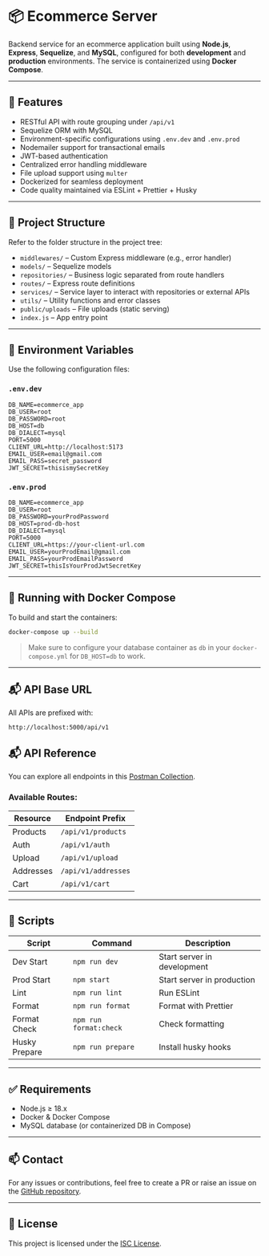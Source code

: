 # 📦 Ecommerce Server

Backend service for an ecommerce application built using **Node.js**, **Express**, **Sequelize**, and **MySQL**, configured for both **development** and **production** environments. The service is containerized using **Docker Compose**.

---

## 🚀 Features

- RESTful API with route grouping under `/api/v1`
- Sequelize ORM with MySQL
- Environment-specific configurations using `.env.dev` and `.env.prod`
- Nodemailer support for transactional emails
- JWT-based authentication
- Centralized error handling middleware
- File upload support using `multer`
- Dockerized for seamless deployment
- Code quality maintained via ESLint + Prettier + Husky

---

## 📁 Project Structure

Refer to the folder structure in the project tree:

- `middlewares/` – Custom Express middleware (e.g., error handler)
- `models/` – Sequelize models
- `repositories/` – Business logic separated from route handlers
- `routes/` – Express route definitions
- `services/` – Service layer to interact with repositories or external APIs
- `utils/` – Utility functions and error classes
- `public/uploads` – File uploads (static serving)
- `index.js` – App entry point

---

## 🧪 Environment Variables

Use the following configuration files:

### `.env.dev`

```env
DB_NAME=ecommerce_app
DB_USER=root
DB_PASSWORD=root
DB_HOST=db
DB_DIALECT=mysql
PORT=5000
CLIENT_URL=http://localhost:5173
EMAIL_USER=email@gmail.com
EMAIL_PASS=secret_password
JWT_SECRET=thisismySecretKey
```

### `.env.prod`

```env
DB_NAME=ecommerce_app
DB_USER=root
DB_PASSWORD=yourProdPassword
DB_HOST=prod-db-host
DB_DIALECT=mysql
PORT=5000
CLIENT_URL=https://your-client-url.com
EMAIL_USER=yourProdEmail@gmail.com
EMAIL_PASS=yourProdEmailPassword
JWT_SECRET=thisIsYourProdJwtSecretKey
```

---

## 🐳 Running with Docker Compose

To build and start the containers:

```bash
docker-compose up --build
```

> Make sure to configure your database container as `db` in your `docker-compose.yml` for `DB_HOST=db` to work.

---

## 📬 API Base URL

All APIs are prefixed with:

```
http://localhost:5000/api/v1

```

## 📬 API Reference

You can explore all endpoints in this [Postman Collection](https://postman.co/workspace/My-Workspace~2535fc12-6ff7-4987-882e-bc4aee5b7e88/collection/44751520-9ec99e39-4db1-4a66-b0ea-f5ab721ff177?action=share&creator=44751520).

### Available Routes:

| Resource  | Endpoint Prefix     |
| --------- | ------------------- |
| Products  | `/api/v1/products`  |
| Auth      | `/api/v1/auth`      |
| Upload    | `/api/v1/upload`    |
| Addresses | `/api/v1/addresses` |
| Cart      | `/api/v1/cart`      |

---

## 🧱 Scripts

| Script        | Command                | Description                 |
| ------------- | ---------------------- | --------------------------- |
| Dev Start     | `npm run dev`          | Start server in development |
| Prod Start    | `npm start`            | Start server in production  |
| Lint          | `npm run lint`         | Run ESLint                  |
| Format        | `npm run format`       | Format with Prettier        |
| Format Check  | `npm run format:check` | Check formatting            |
| Husky Prepare | `npm run prepare`      | Install husky hooks         |

---

## ✅ Requirements

- Node.js ≥ 18.x
- Docker & Docker Compose
- MySQL database (or containerized DB in Compose)

---

## 📫 Contact

For any issues or contributions, feel free to create a PR or raise an issue on the [GitHub repository](#).

---

## 📜 License

This project is licensed under the [ISC License](LICENSE).

```

```
